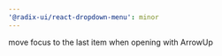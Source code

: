```yaml
---
'@radix-ui/react-dropdown-menu': minor
---
```


move focus to the last item when opening with ArrowUp
